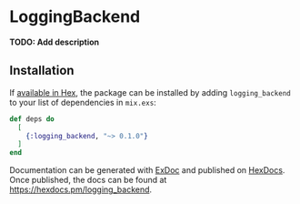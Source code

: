 # LoggingBackend

**TODO: Add description**

## Installation

If [available in Hex](https://hex.pm/docs/publish), the package can be installed
by adding `logging_backend` to your list of dependencies in `mix.exs`:

```elixir
def deps do
  [
    {:logging_backend, "~> 0.1.0"}
  ]
end
```

Documentation can be generated with [ExDoc](https://github.com/elixir-lang/ex_doc)
and published on [HexDocs](https://hexdocs.pm). Once published, the docs can
be found at <https://hexdocs.pm/logging_backend>.


